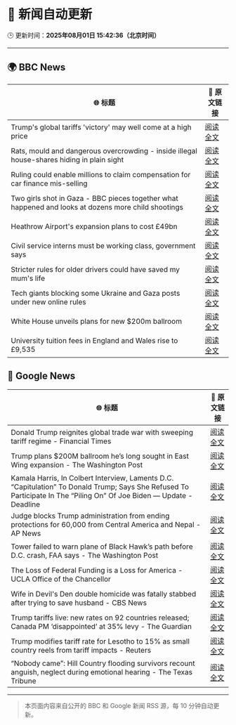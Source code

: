 # 🧠 新闻自动更新

🕒 更新时间：**2025年08月01日 15:42:36（北京时间）**

---

## 🌍 BBC News

| 🌐 标题 | 🔗 原文链接 |
|--------|-------------|
| Trump's global tariffs 'victory' may well come at a high price | [阅读全文](https://www.bbc.com/news/articles/c0l6g13rlwko?at_medium=RSS&at_campaign=rss) |
| Rats, mould and dangerous overcrowding - inside illegal house-shares hiding in plain sight | [阅读全文](https://www.bbc.com/news/articles/c04r7l455zeo?at_medium=RSS&at_campaign=rss) |
| Ruling could enable millions to claim compensation for car finance mis-selling | [阅读全文](https://www.bbc.com/news/articles/c8j1jkyjl1xo?at_medium=RSS&at_campaign=rss) |
| Two girls shot in Gaza - BBC pieces together what happened and looks at dozens more child shootings | [阅读全文](https://www.bbc.com/news/videos/cjelp738zd7o?at_medium=RSS&at_campaign=rss) |
| Heathrow Airport's expansion plans to cost £49bn | [阅读全文](https://www.bbc.com/news/articles/cj6yz77nlw4o?at_medium=RSS&at_campaign=rss) |
| Civil service interns must be working class, government says | [阅读全文](https://www.bbc.com/news/articles/c3ez3v9v8jqo?at_medium=RSS&at_campaign=rss) |
| Stricter rules for older drivers could have saved my mum's life | [阅读全文](https://www.bbc.com/news/articles/czell1g83nno?at_medium=RSS&at_campaign=rss) |
| Tech giants blocking some Ukraine and Gaza posts under new online rules | [阅读全文](https://www.bbc.com/news/articles/cj3l0e4vr0ko?at_medium=RSS&at_campaign=rss) |
| White House unveils plans for new $200m ballroom | [阅读全文](https://www.bbc.com/news/articles/c2l7dey54zjo?at_medium=RSS&at_campaign=rss) |
| University tuition fees in England and Wales rise to £9,535 | [阅读全文](https://www.bbc.com/news/articles/cwyegp0dnq9o?at_medium=RSS&at_campaign=rss) |

## 📰 Google News

| 🌐 标题 | 🔗 原文链接 |
|--------|-------------|
| Donald Trump reignites global trade war with sweeping tariff regime - Financial Times | [阅读全文](https://news.google.com/rss/articles/CBMicEFVX3lxTE9vdXlyWVVkbnIzOFp3QlhFeklZVkF4cmNXMXdWeHc0MVIyOFZLSVViMFlSV1JRUzVBcHI4d0NhXzZpbS15djJ2ZndYYklDc2ExdVdabDRyNEowbC1tc2hHV09iT1plUWFGVmo3dUtZUU0?oc=5) |
| Trump plans $200M ballroom he’s long sought in East Wing expansion - The Washington Post | [阅读全文](https://news.google.com/rss/articles/CBMijgFBVV95cUxQRXdoRlBfSmtSYjlQZHRXMUlMclMtU2N5VDBIc3RvSEtPbjhyWG0xWGJVM3oxVzhjVWpERGdlU1JJMFdJRmpUVlNjYnJJb21IbzBqX3VlcWhZMl9yRmlXb0x4blJLRVVaN2F6UVNiTUxCVHlKQklBR19YTXRwRTN1dXpzR3pVaXRCTVh4cmtR?oc=5) |
| Kamala Harris, In Colbert Interview, Laments D.C. “Capitulation” To Donald Trump; Says She Refused To Participate In The “Piling On” Of Joe Biden — Update - Deadline | [阅读全文](https://news.google.com/rss/articles/CBMihwFBVV95cUxQMHppS09XNVFVc2xnRnd0QmZmMzZ4eTBoVnVvX20zVzZ6Yjd5cWxPYnZrQS10TWtmXzEzSnZZbWlxaklPS1RrOU1VSE9OYlJlVlpISEhoNEQ5M0VYd3NwYmY5bTRORXFlbFZJWWZPSmVGUEZqQ0U5WXAyUW9RUWhkNWxSb08zS3M?oc=5) |
| Judge blocks Trump administration from ending protections for 60,000 from Central America and Nepal - AP News | [阅读全文](https://news.google.com/rss/articles/CBMioAFBVV95cUxOdl8ySzZXV3puMktJdHFKY0pyZlI4ai1zMVkweU95dUJuREc2WVhCUzM0WXZYTlkzNUMwNWUtZ2dSUENXUmgyWGdNN3lYNlRaeFBXaElFNXJ0c0d3TUktQm5fYVo2NkR3emFDdDBJb0VxSEtUOWdkdGVzd1ItbmE0UFZNM1ZtVk16WUc1VWZEQ3I4TVNlT1VULWxoekxUbUhu?oc=5) |
| Tower failed to warn plane of Black Hawk’s path before D.C. crash, FAA says - The Washington Post | [阅读全文](https://news.google.com/rss/articles/CBMipgFBVV95cUxPRG04ZHZaN212LTRVLTRHQTE4UlF3TWgtWVMyRmtsWi0tTGNKdElBYjduVmFxS0JWelg0OFpvMHAxUExjRnNGOFlkRl9XTFZFS1BXcWdQTjJxMkdQZUxQMDA1YUtseHh4NEVfODJxRXpGMkNxdGRJYUxOVzZMc29MUGc4MUN5SDZ5UkZfUnNsejNQTnlJMmlJZWVFa1pPQTlCNHdnTEV3?oc=5) |
| The Loss of Federal Funding is a Loss for America - UCLA Office of the Chancellor | [阅读全文](https://news.google.com/rss/articles/CBMijwFBVV95cUxOeDVkSnV6ZzNrYjhiWnBTX1BxWGFHNGJFMm9RZVVoQy1YQlE3emFLYWZtZ25xZG9qbG9pVTRIMzVXblVqREdRdUFGREZvbk9vSHhzX3k5ck9aQW9qRTFmdVZkeUcyMUtRR01IM0x2aEVnR2hoOVN3UldIbUFKTHhFbzVNX1kzQzQ3YTRwUnRNVQ?oc=5) |
| Wife in Devil's Den double homicide was fatally stabbed after trying to save husband - CBS News | [阅读全文](https://news.google.com/rss/articles/CBMihAFBVV95cUxOcE1kbHRLbnNTRkpCVkJMemgyMmlfRnl4U05leVZiRzk0NWE1eHdmUGxNSk1aUEJUdVlobElwUHlRVzRpNGdVclFaNXVxRVBqMG9GaEtzOWVmeE5fcE4zLUVmR05yQUx5OW9MN2VXNllJVGxkQVNaM3EtdWx3ajdxc2VHQTjSAYoBQVVfeXFMUFV5TVdUckhENzFHMGo0djlMM3ZVRTlDVkJZVVhKM2lJbVBfUmlrY0J5Q3JvaFhrbHV3eGxEd2hHVkJYVmg5RG96YmJaR3k2dU5walFydW5PT2JBVnM1bVZ5ZUVKX2xnU29PbjBqbUk5dE5CUHVVVm1Lb19JSGowVGs2ZVhieVlPeFln?oc=5) |
| Trump tariffs live: new rates on 92 countries released; Canada PM ‘disappointed’ at 35% levy - The Guardian | [阅读全文](https://news.google.com/rss/articles/CBMixAFBVV95cUxPaDE0TVpzandSYkNFbmZDQUF6S1dPNTYyZzJibS1wbG92N2o4UjZKZGdQZHl6cGxCWXVKeEhmckxINkVFQzdYOUNOX3paUTRoT2pYaFkxQ1NBbkJTOS12cXpldG5jcGJvTzBXVWhEQmV4VF85REw2YU95TmpZV0VQLVVOcUFzQVJ6RzVLTzRvNlVwQWxYTHlzb2U1aENzTG9QRnZhenFUZEdTVjA5VFhmeWpfeXdKSFc1aE9xaDBDRVNlVUZw?oc=5) |
| Trump modifies tariff rate for Lesotho to 15% as small country reels from tariff impacts - Reuters | [阅读全文](https://news.google.com/rss/articles/CBMivgFBVV95cUxNZTg4U2lDaTd0a3loWWw4bXBfRGlud0VLcDBqN0lYSjE2bzZXYlZXbnNGSXd3MkNMVkVQWDlqZHd5VDhIZzd4UnBIdkI1SHVfcktFeTdLVU9VZWpyZXNrRzFXUlZKTzVseEhSVWNudXgxeHVXWTNfdHRHQU1ETkd5a2VtYWFtaDdOWENtZ1dhOHJhQm5SeHdSVG5RRnZmSUN1M1JwNzc3al8xRkxrZ2FCUDQzS1pFME40Wm9kVXNB?oc=5) |
| “Nobody came”: Hill Country flooding survivors recount anguish, neglect during emotional hearing - The Texas Tribune | [阅读全文](https://news.google.com/rss/articles/CBMiiwFBVV95cUxOTmZRQ0kzb0VWT2M2NHpxWjJ6UW82R2hlOE14aC1lNUd1bXNTdnZiekZJRnBNNTJXcDVSMmwtenZBNE5WVlZ5cHZaaEM3UF9NbU04a2luenhVZE9INlpGWW1Gc1M1YVhEUDR4TWpPamFjNzJpRmk4ZnYwaGVJZWpSbDJNVUtwRlZKRGZJ?oc=5) |

---
> 本页面内容来自公开的 BBC 和 Google 新闻 RSS 源，每 10 分钟自动更新。